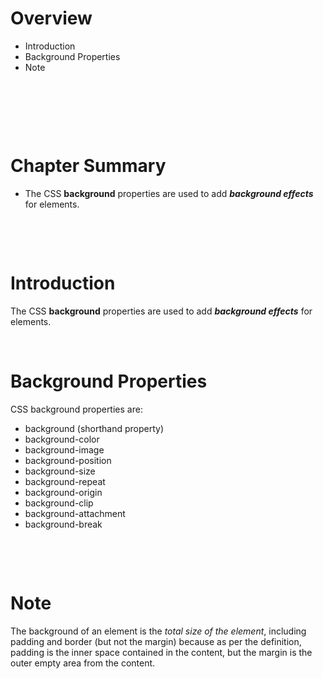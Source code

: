 # Overview

- Introduction
- Background Properties
- Note

&nbsp;

&nbsp;

&nbsp;

# Chapter Summary

- The CSS **background** properties are used to add **_background effects_** for elements.

&nbsp;

&nbsp;

# Introduction

The CSS **background** properties are used to add **_background effects_** for elements.

&nbsp;

# Background Properties

CSS background properties are:

- background (shorthand property)
- background-color
- background-image
- background-position
- background-size
- background-repeat
- background-origin
- background-clip
- background-attachment
- background-break

&nbsp;

&nbsp;

# Note

The background of an element is the _total size of the element_, including padding and border (but not the margin) because as per the definition, padding is the inner space contained in the content, but the margin is the outer empty area from the content.

&nbsp;

&nbsp;
